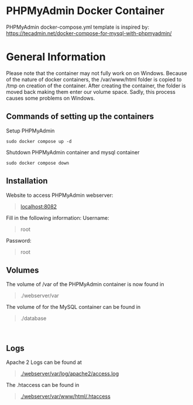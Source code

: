 # PHPMyAdmin Docker Container
PHPMyAdmin docker-compose.yml template is inspired by: https://tecadmin.net/docker-compose-for-mysql-with-phpmyadmin/

# General Information

Please note that the container may not fully work on on Windows. Because of the nature of docker containers, the /var/www/html folder is copied to /tmp on creation of the container. After creating the container, the folder is moved back making them enter our volume space. Sadly, this process causes some problems on Windows.

## Commands of setting up the containers
Setup PHPMyAdmin
```
sudo docker compose up -d
```

Shutdown PHPMyAdmin container and mysql container
```
sudo docker compose down
```

## Installation
Website to access PHPMyAdmin webserver:
><localhost:8082>

Fill in the following information:
Username: 
> root

Password:
> root

## Volumes

The volume of /var of the PHPMyAdmin container is now found in 
>./webserver/var

The volume of for the MySQL container can be found in 
>./database

<br/>

## Logs
Apache 2 Logs can be found at 
>[./webserver/var/log/apache2/access.log](./webserver/var/log/apache2/access.log)

The .htaccess can be found in 
>[./webserver/var/www/html/.htaccess](./webserver/var/www/html/.htaccess)